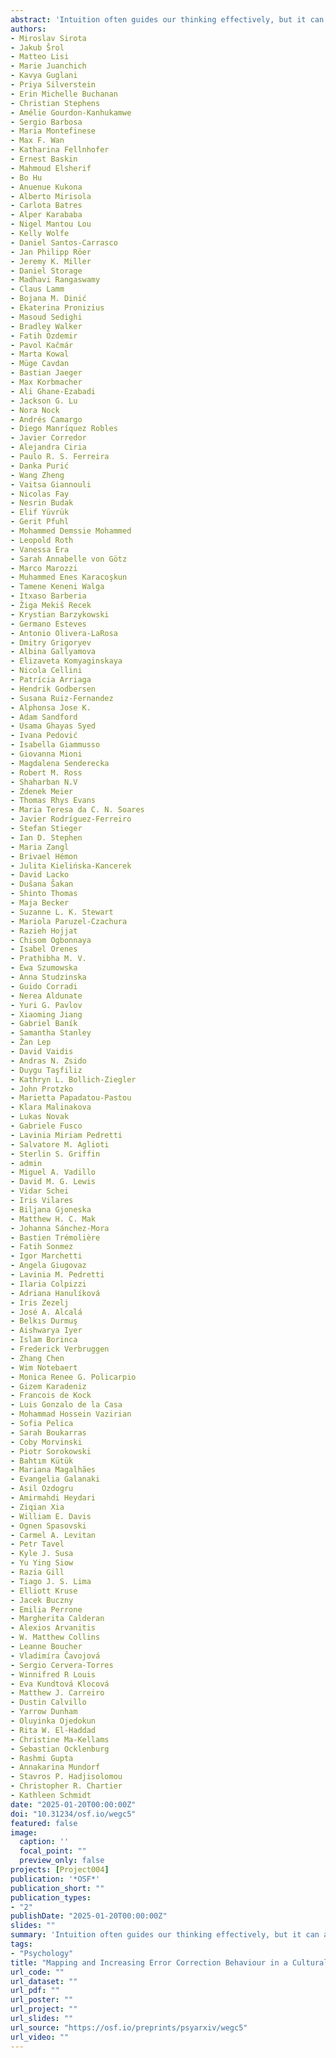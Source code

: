 ```yaml
---
abstract: 'Intuition often guides our thinking effectively, but it can also lead to consequential reasoning errors, underpinning poor decisions and biased judgments. Little is known about how people globally self-correct such intuitive reasoning errors and what enhances their correction. Defying prevailing models of reasoning, recent research suggests that people spontaneously correct only a few errors during deliberation; however, enhancing error monitoring and motivating further effort should increase error correction. Here, we study whether these mechanisms apply to reasoning across individualistic and collectivistic cultures (expected N = 33,000 participants from 67 regions). Participants will solve problems that elicit incorrect intuitions twice: first intuitively and then reflectively, allowing them to correct initial errors, in a 2 (feedback: absent vs present) x 2 (answer justification: absent vs present) between-participants design. The study will shed more light on the nature, generalisability, and promotion of corrective behaviour, crucial for understanding and improving reasoning worldwide.'
authors:
- Miroslav Sirota
- Jakub Šrol
- Matteo Lisi
- Marie Juanchich
- Kavya Guglani
- Priya Silverstein
- Erin Michelle Buchanan
- Christian Stephens
- Amélie Gourdon-Kanhukamwe
- Sergio Barbosa
- Maria Montefinese
- Max F. Wan
- Katharina Fellnhofer
- Ernest Baskin
- Mahmoud Elsherif
- Bo Hu
- Anuenue Kukona
- Alberto Mirisola
- Carlota Batres
- Alper Karababa
- Nigel Mantou Lou
- Kelly Wolfe
- Daniel Santos-Carrasco
- Jan Philipp Röer
- Jeremy K. Miller
- Daniel Storage
- Madhavi Rangaswamy
- Claus Lamm
- Bojana M. Dinić
- Ekaterina Pronizius
- Masoud Sedighi
- Bradley Walker
- Fatih Özdemir
- Pavol Kačmár
- Marta Kowal
- Müge Cavdan
- Bastian Jaeger
- Max Korbmacher
- Ali Ghane-Ezabadi
- Jackson G. Lu
- Nora Nock
- Andrés Camargo
- Diego Manríquez Robles
- Javier Corredor
- Alejandra Ciria
- Paulo R. S. Ferreira
- Danka Purić
- Wang Zheng
- Vaitsa Giannouli
- Nicolas Fay
- Nesrin Budak
- Elif Yüvrük
- Gerit Pfuhl
- Mohammed Demssie Mohammed
- Leopold Roth
- Vanessa Era
- Sarah Annabelle von Götz
- Marco Marozzi
- Muhammed Enes Karacoşkun
- Tamene Keneni Walga
- Itxaso Barberia
- Žiga Mekiš Recek
- Krystian Barzykowski
- Germano Esteves
- Antonio Olivera-LaRosa
- Dmitry Grigoryev
- Albina Gallyamova
- Elizaveta Komyaginskaya
- Nicola Cellini
- Patrícia Arriaga
- Hendrik Godbersen
- Susana Ruiz-Fernandez
- Alphonsa Jose K.
- Adam Sandford
- Usama Ghayas Syed
- Ivana Pedović
- Isabella Giammusso
- Giovanna Mioni
- Magdalena Senderecka
- Robert M. Ross
- Shaharban N.V
- Zdenek Meier
- Thomas Rhys Evans
- Maria Teresa da C. N. Soares
- Javier Rodríguez-Ferreiro
- Stefan Stieger
- Ian D. Stephen
- Maria Zangl
- Brivael Hémon
- Julita Kielińska-Kancerek
- David Lacko
- Dušana Šakan
- Shinto Thomas
- Maja Becker
- Suzanne L. K. Stewart
- Mariola Paruzel-Czachura
- Razieh Hojjat 
- Chisom Ogbonnaya
- Isabel Orenes
- Prathibha M. V.
- Ewa Szumowska
- Anna Studzinska
- Guido Corradi
- Nerea Aldunate
- Yuri G. Pavlov
- Xiaoming Jiang
- Gabriel Baník
- Samantha Stanley
- Žan Lep
- David Vaidis
- Andras N. Zsido
- Duygu Taşfiliz
- Kathryn L. Bollich-Ziegler
- John Protzko
- Marietta Papadatou-Pastou
- Klara Malinakova
- Lukas Novak
- Gabriele Fusco
- Lavinia Miriam Pedretti
- Salvatore M. Aglioti
- Sterlin S. Griffin
- admin
- Miguel A. Vadillo
- David M. G. Lewis
- Vidar Schei
- Iris Vilares
- Biljana Gjoneska
- Matthew H. C. Mak
- Johanna Sánchez-Mora
- Bastien Trémolière
- Fatih Sonmez
- Igor Marchetti
- Angela Giugovaz
- Lavinia M. Pedretti
- Ilaria Colpizzi
- Adriana Hanulíková
- Iris Zezelj
- José A. Alcalá
- Belkıs Durmuş
- Aishwarya Iyer
- Islam Borinca
- Frederick Verbruggen
- Zhang Chen
- Wim Notebaert
- Monica Renee G. Policarpio
- Gizem Karadeniz
- Francois de Kock
- Luis Gonzalo de la Casa
- Mohammad Hossein Vazirian
- Sofia Pelica
- Sarah Boukarras
- Coby Morvinski
- Piotr Sorokowski
- Bahtım Kütük
- Mariana Magalhães
- Evangelia Galanaki
- Asil Ozdogru
- Amirmahdi Heydari
- Ziqian Xia
- William E. Davis
- Ognen Spasovski
- Carmel A. Levitan
- Petr Tavel
- Kyle J. Susa
- Yu Ying Siow
- Razia Gill
- Tiago J. S. Lima
- Elliott Kruse
- Jacek Buczny
- Emilia Perrone
- Margherita Calderan
- Alexios Arvanitis
- W. Matthew Collins
- Leanne Boucher
- Vladimíra Čavojová
- Sergio Cervera-Torres
- Winnifred R Louis
- Eva Kundtová Klocová
- Matthew J. Carreiro
- Dustin Calvillo
- Yarrow Dunham
- Oluyinka Ojedokun
- Rita W. El-Haddad
- Christine Ma-Kellams
- Sebastian Ocklenburg
- Rashmi Gupta
- Annakarina Mundorf
- Stavros P. Hadjisolomou
- Christopher R. Chartier
- Kathleen Schmidt
date: "2025-01-20T00:00:00Z"
doi: "10.31234/osf.io/wegc5"
featured: false
image:
  caption: ''
  focal_point: ""
  preview_only: false
projects: [Project004]
publication: '*OSF*'
publication_short: ""
publication_types:
- "2"
publishDate: "2025-01-20T00:00:00Z"
slides: ""
summary: 'Intuition often guides our thinking effectively, but it can also lead to consequential reasoning errors, underpinning poor decisions and biased judgments. Little is known about how people globally self-correct such intuitive reasoning errors and what enhances their correction. Defying prevailing models of reasoning, recent research suggests that people spontaneously correct only a few errors during deliberation; however, enhancing error monitoring and motivating further effort should increase error correction. Here, we study whether these mechanisms apply to reasoning across individualistic and collectivistic cultures (expected N = 33,000 participants from 67 regions). Participants will solve problems that elicit incorrect intuitions twice: first intuitively and then reflectively, allowing them to correct initial errors, in a 2 (feedback: absent vs present) x 2 (answer justification: absent vs present) between-participants design. The study will shed more light on the nature, generalisability, and promotion of corrective behaviour, crucial for understanding and improving reasoning worldwide.'
tags:
- "Psychology"
title: "Mapping and Increasing Error Correction Behaviour in a Culturally Diverse Sample"
url_code: ""
url_dataset: ""
url_pdf: ""
url_poster: ""
url_project: ""
url_slides: ""
url_source: "https://osf.io/preprints/psyarxiv/wegc5"
url_video: ""
---
```

